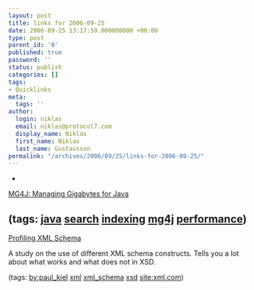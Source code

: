 ```yaml
---
layout: post
title: links for 2006-09-25
date: 2006-09-25 13:17:59.000000000 +00:00
type: post
parent_id: '0'
published: true
password: ''
status: publish
categories: []
tags:
- Quicklinks
meta:
  tags: ''
author:
  login: niklas
  email: niklas@protocol7.com
  display_name: Niklas
  first_name: Niklas
  last_name: Gustavsson
permalink: "/archives/2006/09/25/links-for-2006-09-25/"
---
```

- 
[MG4J: Managing Gigabytes for Java](http://mg4j.dsi.unimi.it/)

(tags: [java](http://del.icio.us/protocol7/java) [search](http://del.icio.us/protocol7/search) [indexing](http://del.icio.us/protocol7/indexing) [mg4j](http://del.icio.us/protocol7/mg4j) [performance](http://del.icio.us/protocol7/performance))
- 
[Profiling XML Schema](http://www.xml.com/pub/a/2006/09/20/profiling-xml-schema.html?CMP=OTC-TY3388567169&ATT=Profiling+XML+Schema)

A study on the use of different XML schema constructs. Tells you a lot about what works and what does not in XSD.

(tags: [by:paul\_kiel](http://del.icio.us/protocol7/by:paul_kiel) [xml](http://del.icio.us/protocol7/xml) [xml\_schema](http://del.icio.us/protocol7/xml_schema) [xsd](http://del.icio.us/protocol7/xsd) [site:xml.com](http://del.icio.us/protocol7/site:xml.com))
